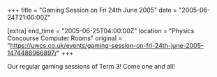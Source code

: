 +++
title = "Gaming Session on Fri 24th June 2005"
date = "2005-06-24T21:00:00Z"

[extra]
end_time = "2005-06-25T04:00:00Z"
location = "Physics Concourse Computer Rooms"
original = "https://uwcs.co.uk/events/gaming-session-on-fri-24th-june-2005-1474488966897/"
+++

Our regular gaming sessions of Term 3\! Come one and all\!


